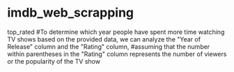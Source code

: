 # imdb_web_scrapping
 top_rated 
#To determine which year people have spent more time watching TV shows based on the provided data, we can analyze the "Year of Release" column and the "Rating" column, #assuming that the number within parentheses in the "Rating" column represents the number of viewers or the popularity of the TV show
